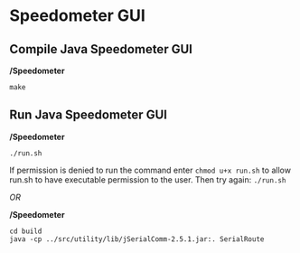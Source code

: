 # Speedometer GUI

## Compile Java Speedometer GUI

__/Speedometer__
```
make
```

## Run Java Speedometer GUI

__/Speedometer__
```
./run.sh
```
If permission is denied to run the command enter `chmod u+x run.sh` to allow
run.sh to have executable permission to the user. Then try again: `./run.sh`

*OR*

__/Speedometer__
```
cd build
java -cp ../src/utility/lib/jSerialComm-2.5.1.jar:. SerialRoute
```
